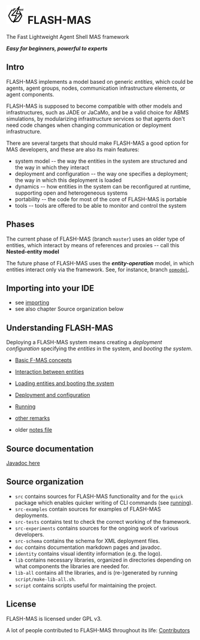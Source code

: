 <!--- ---------------------------------------------
Copyright (C) 2021 Andrei Olaru.

This file is part of Flash-MAS. The CONTRIBUTORS.md file lists people who have been previously involved with this project.

Flash-MAS is free software: you can redistribute it and/or modify it under the terms of the GNU General Public License as published by the Free Software Foundation, either version 3 of the License, or any later version.

Flash-MAS is distributed in the hope that it will be useful, but WITHOUT ANY WARRANTY; without even the implied warranty of MERCHANTABILITY or FITNESS FOR A PARTICULAR PURPOSE.  See the GNU General Public License for more details.

You should have received a copy of the GNU General Public License along with Flash-MAS.  If not, see <http://www.gnu.org/licenses/>.
--------------------------------------------- -->

# ![](identity/logo-BW-50.png) FLASH-MAS

The Fast Lightweight Agent Shell MAS framework

***Easy for beginners, powerful to experts***

## Intro

FLASH-MAS implements a model based on generic *entities*, which could be agents, agent groups, nodes, communication infrastructure elements, or agent components.

FLASH-MAS is supposed to become compatible with other models and infrastructures, such as JADE or JaCaMo, and be a valid choice for ABMS simulations, by modularizing infrastructure services so that agents don't need code changes when changing communication or deployment infrastructure.

There are several targets that should make FLASH-MAS a good option for MAS developers, and these are also its main features:

* system model -- the way the entities in the system are structured and the way in which they interact
* deployment and configuration -- the way one specifies a deployment; the way in which this deployment is loaded
* dynamics -- how entities in the system can be reconfigured at runtime, supporting open and heterogeneous systems
* portability -- the code for most of the core of FLASH-MAS is portable
* tools -- tools are offered to be able to monitor and control the system

## Phases

The current phase of FLASH-MAS (branch `master`) uses  an older type of entities, which interact by means of references and proxies -- call this **Nested-entity model**

The future phase of FLASH-MAS uses the ***entity-operation*** model, in which entities interact only via the framework. See, for instance, branch [`opmodel`](https://github.com/andreiolaru-ro/FLASH-MAS/tree/opmodel-gabi).

## Importing into your IDE

* see [importing](doc/importing.md)
* see also chapter Source organization below

## Understanding FLASH-MAS

Deploying a FLASH-MAS system means creating a *deployment configuration* specifying the *entities* in the system, and *booting the system*.

* [Basic F-MAS concepts](doc/concepts.md) 

* [Interaction between entities](doc/interaction.md)

* [Loading entities and booting the system](doc/loading.md)

* [Deployment and configuration](doc/deployment.md)

* [Running](doc/running.md)

* [other remarks](doc/other.md) 

* older [notes file](doc/notes.md)

## Source documentation

[Javadoc here](doc/javadoc/index.html)

## Source organization

* `src` contains sources for FLASH-MAS functionality and for the `quick` package which enables quicker writing of CLI commands (see [running](doc/running.md)).
* `src-examples` contain sources for examples of FLASH-MAS deployments.
* `src-tests` contains test to check the correct working of the framework.
* `src-experiments` contains sources for the ongoing work of various developers.
* `src-schema` contains the schema for XML deployment files.
* `doc` contains documentation markdown pages and javadoc.
* `identity` contains visual identity information (e.g. the logo).
* `lib` contains necessary libraries, organized in directories depending on what components the libraries are needed for.
* `lib-all` contains all the libraries, and is (re-)generated by running `script/make-lib-all.sh`.
* `script` contains scripts useful for maintaining the project.

## License

FLASH-MAS is licensed under GPL v3.

A lot of people contributed to FLASH-MAS throughout its life: [Contributors](CONTRIBUTORS.md)
